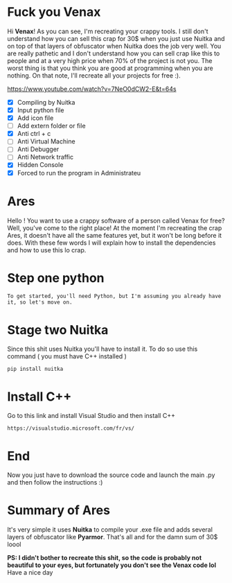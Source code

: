 <h1>Fuck you Venax</h1>

Hi **Venax**! As you can see, I'm recreating your crappy tools. I still don't understand how you can sell this crap for 30$ when you just use Nuitka and on top of that layers of obfuscator when Nuitka does the job very well. You are really pathetic and I don't understand how you can sell crap like this to people and at a very high price when 70% of the project is not you. The worst thing is that you think you are good at programming when you are nothing. On that note, I'll recreate all your projects for free :).

https://www.youtube.com/watch?v=7NeO0dCW2-E&t=64s

- [x] Compiling by Nuitka
- [x] Input python file
- [x] Add icon file
- [ ] Add extern folder or file
- [x] Anti ctrl + c
- [ ] Anti Virtual Machine
- [ ] Anti Debugger
- [ ] Anti Network traffic
- [x] Hidden Console
- [x] Forced to run the program in Administrateu

<h1>Ares</h1>

Hello ! You want to use a crappy software of a person called Venax for free? Well, you've come to the right place! At the moment I'm recreating the crap Ares, it doesn't have all the same features yet, but it won't be long before it does. With these few words I will explain how to install the dependencies and how to use this lo crap.

<h1>Step one python</h1>
  
```
To get started, you'll need Python, but I'm assuming you already have it, so let's move on.
```

<h1>Stage two Nuitka</h1>
  
Since this shit uses Nuitka you'll have to install it. To do so use this command ( you must have C++ installed  )
```
pip install nuitka
```
  
<h1>Install C++</h1>

Go to this link and install Visual Studio and then install C++
```
https://visualstudio.microsoft.com/fr/vs/
```

<h1>End</h1>
  
Now you just have to download the source code and launch the main .py and then follow the instructions :)

<h1>Summary of Ares</h1>
  
It's very simple it uses **Nuitka** to compile your .exe file and adds several layers of obfuscator like **Pyarmor**. That's all and for the damn sum of 30$ loool

**PS: I didn't bother to recreate this shit, so the code is probably not beautiful to your eyes, but fortunately you don't see the Venax code lol**
Have a nice day
